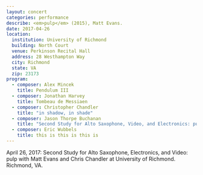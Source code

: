 ```yaml
---
layout: concert
categories: performance
describe: <em>pulp</em> (2015), Matt Evans.
date: 2017-04-26
location:
  institution: University of Richmond
  building: North Court
  venue: Perkinson Recital Hall
  address: 28 Westhampton Way
  city: Richmond
  state: VA
  zip: 23173
program:
  - composer: Alex Mincek
    title: Pendulum III
  - composer: Jonathan Harvey
    title: Tombeau de Messiaen
  - composer: Christopher Chandler
    title: "in shadow, in shade"
  - composer: Jason Thorpe Buchanan
    title: "Second Study for Alto Saxophone, Video, and Electronics: pulp"
  - composer: Eric Wubbels
    title: this is this is this is
---
```


April 26, 2017: Second Study for Alto Saxophone, Electronics, and Video: pulp with Matt Evans and Chris Chandler at University of Richmond. Richmond, VA.
